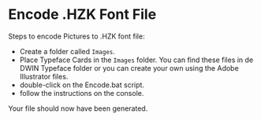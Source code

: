 # Encode .HZK Font File

Steps to encode Pictures to .HZK font file:

- Create a folder called `Images`.
- Place Typeface Cards in the `Images` folder. You can find these files in de DWIN Typeface folder or you can create your own using the Adobe Illustrator files.
- double-click on the Encode.bat script.
- follow the instructions on the console.

Your file should now have been generated.
